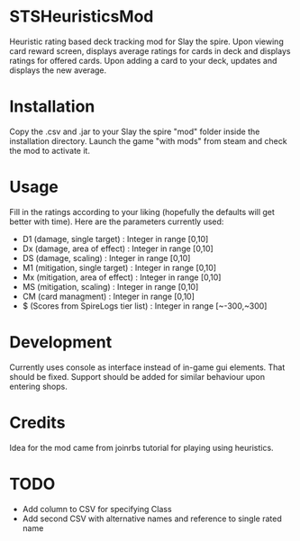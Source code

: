 # STSHeuristicsMod
 Heuristic rating based deck tracking mod for Slay the spire. 
 Upon viewing card reward screen, displays average ratings for cards in deck and displays ratings for offered cards.
 Upon adding a card to your deck, updates and displays the new average.
 
# Installation
Copy the .csv and .jar to your Slay the spire "mod" folder inside the installation directory. 
Launch the game "with mods" from steam and check the mod to activate it.

# Usage
Fill in the ratings according to your liking (hopefully the defaults will get better with time). Here are the parameters currently used:  

* D1 (damage, single target) : Integer in range [0,10]
* Dx (damage, area of effect) : Integer in range [0,10]
* DS (damage, scaling) : Integer in range [0,10]
* M1 (mitigation, single target) : Integer in range [0,10]
* Mx (mitigation, area of effect) : Integer in range [0,10]
* MS (mitigation, scaling) : Integer in range [0,10]
* CM (card managment) : Integer in range [0,10]
* $ (Scores from SpireLogs tier list) : Integer in range [~-300,~300]

# Development
Currently uses console as interface instead of in-game gui elements. That should be fixed.
Support should be added for similar behaviour upon entering shops.

# Credits
Idea for the mod came from joinrbs tutorial for playing using heuristics.

# TODO
* Add column to CSV for specifying Class
* Add second CSV with alternative names and reference to single rated name

